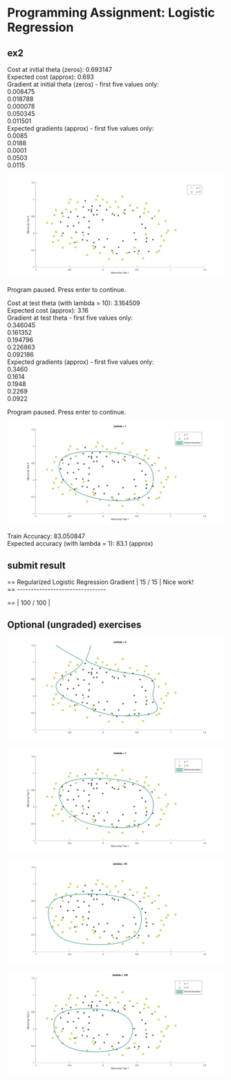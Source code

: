 # Programming Assignment: Logistic Regression

## ex2

Cost at initial theta (zeros): 0.693147  
Expected cost (approx): 0.693  
Gradient at initial theta (zeros) - first five values only:  
 0.008475  
 0.018788  
 0.000078  
 0.050345  
 0.011501  
Expected gradients (approx) - first five values only:  
 0.0085  
 0.0188  
 0.0001  
 0.0503  
 0.0115    

![image-20211007100655285](./pic/image-20211007100655285.png)

Program paused. Press enter to continue.  

Cost at test theta (with lambda = 10): 3.164509    
Expected cost (approx): 3.16  
Gradient at test theta - first five values only:  
 0.346045  
 0.161352  
 0.194796  
 0.226863  
 0.092186  
Expected gradients (approx) - first five values only:  
 0.3460  
 0.1614  
 0.1948  
 0.2269  
 0.0922      

Program paused. Press enter to continue.  

![image-20211007100802462](./pic/image-20211007100802462.png)

Train Accuracy: 83.050847  
Expected accuracy (with lambda = 1): 83.1 (approx)          

## submit result

==    Regularized Logistic Regression Gradient |  15 /  15 | Nice work!  
==                                   --------------------------------    

==               | 100 / 100 |   

## Optional (ungraded) exercises

![image-20211007101856550](./pic/image-20211007101856550.png)

![image-20211007101912653](./pic/image-20211007100802462.png)

![image-20211007101932029](./pic/image-20211007101932029.png)

![image-20211007101947031](./pic/image-20211007101947031.png)

